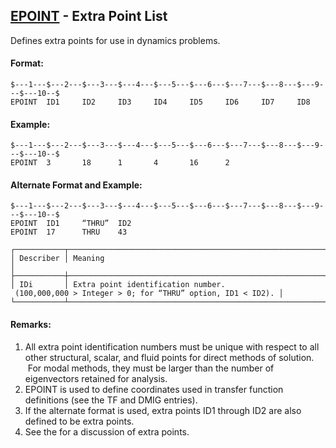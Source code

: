 ## [EPOINT](https://help.hexagonmi.com/bundle/MSC_Nastran_2022.4/page/Nastran_Combined_Book/qrg/bulkde/TOC.EPOINT.xhtml) - Extra Point List

Defines extra points for use in dynamics problems.

#### Format:

```nastran
$---1---$---2---$---3---$---4---$---5---$---6---$---7---$---8---$---9---$---10--$
EPOINT  ID1     ID2     ID3     ID4     ID5     ID6     ID7     ID8             
```

#### Example:

```nastran
$---1---$---2---$---3---$---4---$---5---$---6---$---7---$---8---$---9---$---10--$
EPOINT  3       18      1       4       16      2                               
```

#### Alternate Format and Example:

```nastran
$---1---$---2---$---3---$---4---$---5---$---6---$---7---$---8---$---9---$---10--$
EPOINT  ID1     “THRU”  ID2                                                     
EPOINT  17      THRU    43                                                      
```

```text
┌───────────┬────────────────────────────────────────────────────────────────────────────────────────────────┐
│ Describer │ Meaning                                                                                        │
├───────────┼────────────────────────────────────────────────────────────────────────────────────────────────┤
│ IDi       │ Extra point identification number.  (100,000,000 > Integer > 0; for “THRU” option, ID1 < ID2). │
└───────────┴────────────────────────────────────────────────────────────────────────────────────────────────┘
```

#### Remarks:

1. All extra point identification numbers must be unique with respect to all other structural, scalar, and fluid points for direct methods of solution.  For modal methods, they must be larger than the number of eigenvectors retained for analysis.
2. EPOINT is used to define coordinates used in transfer function definitions (see the TF and DMIG entries).
3. If the alternate format is used, extra points ID1 through ID2 are also defined to be extra points.
4. See the   for a discussion of extra points.
